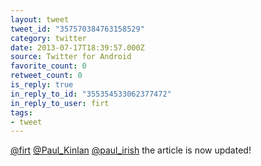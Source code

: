 ```yaml
---
layout: tweet
tweet_id: "357570384763158529"
category: twitter
date: 2013-07-17T18:39:57.000Z
source: Twitter for Android
favorite_count: 0
retweet_count: 0
is_reply: true
in_reply_to_id: "355354533062377472"
in_reply_to_user: firt
tags:
- tweet
---
```


[@firt](https://twitter.com/@firt) [@Paul_Kinlan](https://twitter.com/@Paul_Kinlan) [@paul_irish](https://twitter.com/@paul_irish) the article is now updated!
